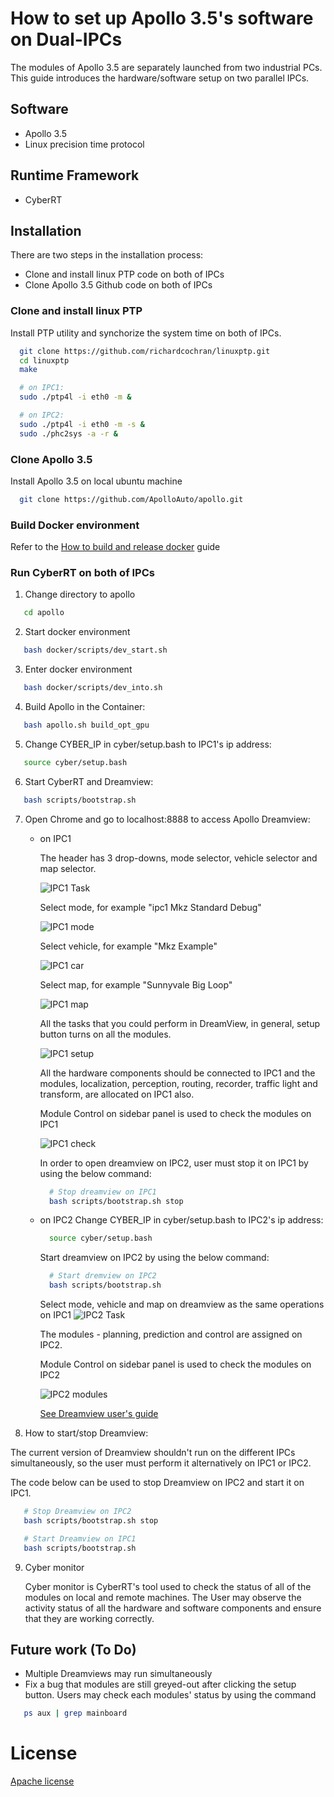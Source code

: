 # How to set up Apollo 3.5's software on Dual-IPCs 

The modules of Apollo 3.5 are separately launched from two industrial PCs. This guide introduces the hardware/software setup on two parallel IPCs.

## Software

  - Apollo 3.5
  - Linux precision time protocol 
 
## Runtime Framework
  - CyberRT

## Installation

There are two steps in the installation process:
 - Clone and install linux PTP code on both of IPCs
 - Clone Apollo 3.5 Github code on both of IPCs

### Clone and install linux PTP
  Install PTP utility and synchorize the system time on both of IPCs.
  
  ```sh
    git clone https://github.com/richardcochran/linuxptp.git
    cd linuxptp
    make
 
    # on IPC1:
    sudo ./ptp4l -i eth0 -m &
 
    # on IPC2:
    sudo ./ptp4l -i eth0 -m -s &
    sudo ./phc2sys -a -r &
   ```
 
### Clone Apollo 3.5
  Install Apollo 3.5 on local ubuntu machine
  ```sh
    git clone https://github.com/ApolloAuto/apollo.git
  ```

  ### Build Docker environment
  Refer to the [How to build and release docker](https://github.com/ApolloAuto/apollo/blob/master/docs/howto/how_to_build_and_release.md) guide

  ### Run CyberRT on both of IPCs
  1. Change directory to apollo
  ```sh
     cd apollo
  ```
  2. Start docker environment
  ```sh
     bash docker/scripts/dev_start.sh
  ```
  3. Enter docker environment
  ```sh
     bash docker/scripts/dev_into.sh
  ```
  4. Build Apollo in the Container:
  ```sh
     bash apollo.sh build_opt_gpu
  ```
  5. Change CYBER_IP in cyber/setup.bash to IPC1's ip address:
  ```sh
     source cyber/setup.bash
  ```
  6. Start CyberRT and Dreamview:
  ```sh
     bash scripts/bootstrap.sh
  ```

  7. Open Chrome and go to localhost:8888 to access Apollo Dreamview:

      - on IPC1 
  

 
        The header has 3 drop-downs, mode selector, vehicle selector and map selector. 

        ![IPC1 Task](images/IPC1_dv.png)


        Select mode, for example "ipc1 Mkz Standard Debug" 

        ![IPC1 mode](images/IPC1_mode.png) 



        Select vehicle, for example "Mkz Example"

        ![IPC1 car](images/IPC1_car.png)



        Select map, for example "Sunnyvale Big Loop"  

        ![IPC1 map](images/IPC1_map.png) 



        All the tasks that you could perform in DreamView, in general, setup button turns on all the modules. 

        ![IPC1 setup](images/IPC1_setup.png)

  
        All the hardware components should be connected to IPC1 and the modules, localization, perception, routing, recorder, traffic light and transform, are allocated on IPC1 also.

        Module Control on sidebar panel is used to check the modules on IPC1   

        ![IPC1 check](images/IPC1_check.png) 

        In order to open dreamview on IPC2, user must stop it on IPC1 by using the below command:
        ```sh
          # Stop dreamview on IPC1
          bash scripts/bootstrap.sh stop
        ```
  
      - on IPC2 
        Change CYBER_IP in cyber/setup.bash to IPC2's ip address:
        ```sh
          source cyber/setup.bash
        ```

        Start dreamview on IPC2 by using the below command:

        ```sh
          # Start dremview on IPC2
          bash scripts/bootstrap.sh
        ```

        Select mode, vehicle and map on dreamview as the same operations on IPC1
        ![IPC2 Task](images/IPC2_setup.png)


        The modules - planning, prediction and control are assigned on IPC2.

        Module Control on sidebar panel is used to check the modules on IPC2   

        ![IPC2 modules](images/IPC2_check.png) 

        
        [See Dreamview user's guide](https://github.com/ApolloAuto/apollo/blob/master/docs/specs/dreamview_usage_table.md)

8. How to start/stop Dreamview:

  The current version of Dreamview shouldn't run on the different IPCs simultaneously, so the user must perform it alternatively on IPC1 or IPC2. 
 
  The code below can be used to stop Dreamview on IPC2 and start it on IPC1.
 
  ```sh
     # Stop Dreamview on IPC2
     bash scripts/bootstrap.sh stop

     # Start Dreamview on IPC1
     bash scripts/bootstrap.sh
  ```
 
  9. Cyber monitor

      Cyber monitor is CyberRT's tool used to check the status of all of the modules on local and remote machines. The User may observe the activity status of all the hardware and software components and ensure that they are working correctly.   
 
## Future work (To Do)
  - Multiple Dreamviews may run simultaneously
  - Fix a bug that modules are still greyed-out after clicking the setup button. Users may check each modules' status by using the command
  ```sh
     ps aux | grep mainboard
  ```
 

# License

  [Apache license](https://github.com/ApolloAuto/apollo/blob/master/LICENSE)




